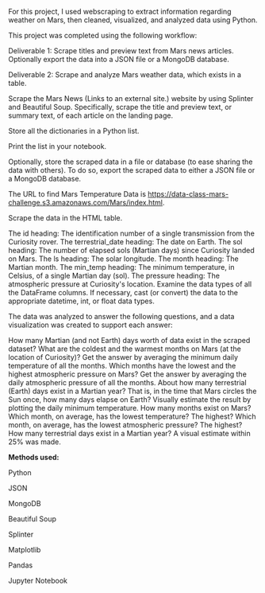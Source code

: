 For this project, I used webscraping to extract information regarding weather on Mars, then cleaned, visualized, and analyzed data using Python. 

This project was completed using the following workflow:

Deliverable 1: Scrape titles and preview text from Mars news articles. Optionally export the data into a JSON file or a MongoDB database.

Deliverable 2: Scrape and analyze Mars weather data, which exists in a table.

Scrape the Mars News (Links to an external site.) website by using Splinter and Beautiful Soup. Specifically, scrape the title and preview text, or summary text, of each article on the landing page.

Store all the dictionaries in a Python list.

Print the list in your notebook.

Optionally, store the scraped data in a file or database (to ease sharing the data with others). To do so, export the scraped data to either a JSON file or a MongoDB database.

The URL to find Mars Temperature Data is https://data-class-mars-challenge.s3.amazonaws.com/Mars/index.html.

Scrape the data in the HTML table. 

The id heading: The identification number of a single transmission from the Curiosity rover.
The terrestrial_date heading: The date on Earth.
The sol heading: The number of elapsed sols (Martian days) since Curiosity landed on Mars.
The ls heading: The solar longitude.
The month heading: The Martian month.
The min_temp heading: The minimum temperature, in Celsius, of a single Martian day (sol).
The pressure heading: The atmospheric pressure at Curiosity's location.
Examine the data types of all the DataFrame columns. If necessary, cast (or convert) the data to the appropriate datetime, int, or float data types.


The data was analyzed to answer the following questions, and a data visualization was created to support each answer: 

How many Martian (and not Earth) days worth of data exist in the scraped dataset?
What are the coldest and the warmest months on Mars (at the location of Curiosity)? Get the answer by averaging the minimum daily temperature of all the months. 
Which months have the lowest and the highest atmospheric pressure on Mars? Get the answer by averaging the daily atmospheric pressure of all the months. 
About how many terrestrial (Earth) days exist in a Martian year? That is, in the time that Mars circles the Sun once, how many days elapse on Earth? Visually estimate the result by plotting the daily minimum temperature.
How many months exist on Mars?
Which month, on average, has the lowest temperature? The highest?
Which month, on average, has the lowest atmospheric pressure? The highest?
How many terrestrial days exist in a Martian year? A visual estimate within 25% was made.


**Methods used:**

Python

JSON 

MongoDB

Beautiful Soup

Splinter

Matplotlib

Pandas

Jupyter Notebook

